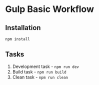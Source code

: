 # Gulp Basic Workflow

## Installation

```
npm install
```

## Tasks

1. Development task - ```npm run dev```
2. Build task - ```npm run build```
3. Clean task - ```npm run clean```
